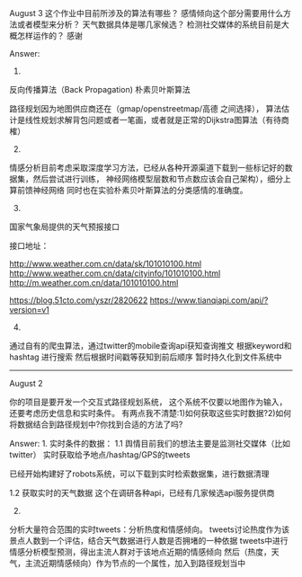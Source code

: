 August 3
这个作业中目前所涉及的算法有哪些？
感情倾向这个部分需要用什么方法或者模型来分析？
天气数据具体是哪几家候选？
检测社交媒体的系统目前是大概怎样运作的？
感谢

Answer:

1.
反向传播算法（Back Propagation)
朴素贝叶斯算法

路径规划因为地图供应商还在（gmap/openstreetmap/高德 之间选择），
算法估计是线性规划求解背包问题或者一笔画，或者就是正常的Dijkstra图算法（有待商榷）

2.
情感分析目前考虑采取深度学习方法，已经从各种开源渠道下载到一些标记好的数据集，然后尝试进行训练，
神经网络模型层数和节点数应该会自己架构），细分上算前馈神经网络
同时也在实验朴素贝叶斯算法的分类感情的准确度。

3.
国家气象局提供的天气预报接口

接口地址：

http://www.weather.com.cn/data/sk/101010100.html
http://www.weather.com.cn/data/cityinfo/101010100.html
http://m.weather.com.cn/data/101010100.html


https://blog.51cto.com/yszr/2820622
https://www.tianqiapi.com/api/?version=v1

4.
通过自有的爬虫算法，通过twitter的mobile查询api获知查询推文
根据keyword和hashtag 进行搜索
然后根据时间戳等获知到前后顺序
暂时持久化到文件系统中

--------------------------------
August 2

你的项目是要开发一个交互式路径规划系统，
这个系统不仅要以地图作为输入，
还要考虑历史信息和实时条件。
有两点我不清楚:1)如何获取这些实时数据?2)如何将数据结合到路径规划中?你找到合适的方法了吗?

Answer:
1. 
实时条件的数据：
1.1
舆情目前我们的想法主要是监测社交媒体（比如twitter）
实时获取给予地点/hashtag/GPS的tweets

已经开始构建好了robots系统，可以下载到实时检索数据集，进行数据清理

1.2
获取实时的天气数据
这个在调研各种api，已经有几家候选api服务提供商


2.
分析大量符合范围的实时tweets：分析热度和情感倾向。
tweets讨论热度作为该景点人数到一个评估，结合天气数据进行人数是否拥堵的一种依据
tweets中进行情感分析模型预测，得出主流人群对于该地点近期的情感倾向
然后（热度，天气，主流近期情感倾向）作为节点的一个属性，加入到路径规划当中













